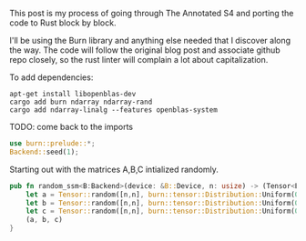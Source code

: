 This post is my process of going through The Annotated S4 and porting the code to Rust block by block.

I'll be using the Burn library and anything else needed that I discover along the way.
The code will follow the original blog post and associate github repo closely, so the rust
linter will complain a lot about capitalization.

To add dependencies:
```
apt-get install libopenblas-dev
cargo add burn ndarray ndarray-rand
cargo add ndarray-linalg --features openblas-system
```

TODO: come back to the imports
``` rust
use burn::prelude::*;
Backend::seed(1);
```

Starting out with the matrices A,B,C intialized randomly.

``` rust
pub fn random_ssm<B:Backend>(device: &B::Device, n: usize) -> (Tensor<B,2>, Tensor<B,2>, Tensor<B,2>) {
    let a = Tensor::random([n,n], burn::tensor::Distribution::Uniform(0.0, 1.0), device);
    let b = Tensor::random([n,n], burn::tensor::Distribution::Uniform(0.0, 1.0), device);
    let c = Tensor::random([n,n], burn::tensor::Distribution::Uniform(0.0, 1.0), device);
    (a, b, c)
}
```


